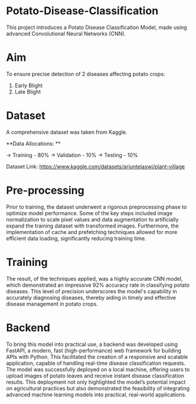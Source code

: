 # Potato-Disease-Classification

This project introduces a Potato Disease Classification Model, made using advanced Convolutional Neural Networks (CNN).

# Aim
To ensure precise detection of 2 diseases affecting potato crops:
1. Early Blight
2. Late Blight

# Dataset
A comprehensive dataset was taken from Kaggle.

**Data Allocations: **

 -> Training - 80%
 -> Validation - 10%
 -> Testing - 10%
 
Dataset Link: https://www.kaggle.com/datasets/arjuntejaswi/plant-village

# Pre-processing 
Prior to training, the dataset underwent a rigorous preprocessing phase to optimize model performance. Some of the key steps included image normalization to scale pixel values and data augmentation to artificially expand the training dataset with transformed images. Furthermore, the implementation of cache and prefetching techniques allowed for more efficient data loading, significantly reducing training time.

# Training
The result, of the techniques applied, was a highly accurate CNN model, which demonstrated an impressive 92% accuracy rate in classifying potato diseases. This level of precision underscores the model's capability in accurately diagnosing diseases, thereby aiding in timely and effective disease management in potato crops.

# Backend
To bring this model into practical use, a backend was developed using FastAPI, a modern, fast (high-performance) web framework for building APIs with Python. This facilitated the creation of a responsive and scalable application, capable of handling real-time disease classification requests. The model was successfully deployed on a local machine, offering users to upload images of potato leaves and receive instant disease classification results. This deployment not only highlighted the model’s potential impact on agricultural practices but also demonstrated the feasibility of integrating advanced machine learning models into practical, real-world applications.
